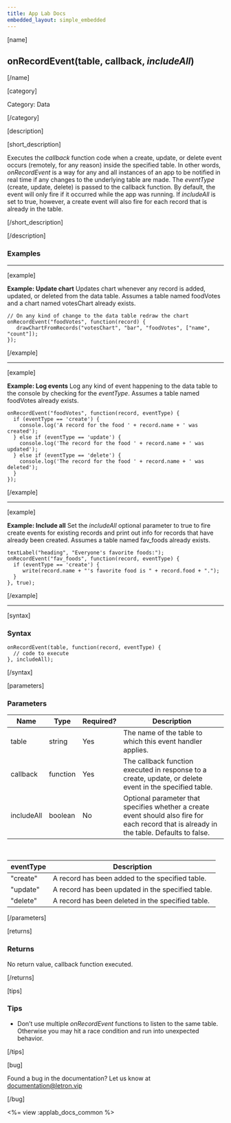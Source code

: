 ```yaml
---
title: App Lab Docs
embedded_layout: simple_embedded
---
```


[name]

## onRecordEvent(table, callback, *includeAll*)

[/name]

[category]

Category: Data

[/category]

[description]

[short_description]

Executes the *callback* function code when a create, update, or delete event occurs (remotely, for any reason) inside the specified table. In other words, *onRecordEvent* is a way for any and all instances of an app to be notified in real time if any changes to the underlying table are made.  The *eventType* (create, update, delete) is passed to the callback function.  By default, the event will only fire if it occurred while the app was running.  If *includeAll* is set to true, however, a create event will also fire for each record that is already in the table.  

[/short_description]

[/description]

### Examples
____________________________________________________

[example]

**Example: Update chart** Updates chart whenever any record is added, updated, or deleted from the data table.  Assumes a table named foodVotes and a chart named votesChart already exists.  

```
// On any kind of change to the data table redraw the chart
onRecordEvent("foodVotes", function(record) {
   drawChartFromRecords("votesChart", "bar", "foodVotes", ["name", "count"]);
});
```

[/example]
____________________________________________________

[example]

**Example: Log events** Log any kind of event happening to the data table to the console by checking for the *eventType*.  Assumes a table named foodVotes already exists.

```
onRecordEvent("foodVotes", function(record, eventType) {
  if (eventType == 'create') {
    console.log('A record for the food ' + record.name + ' was created');
  } else if (eventType == 'update') {
    console.log('The record for the food ' + record.name + ' was updated');
  } else if (eventType == 'delete') {
    console.log('The record for the food ' + record.name + ' was deleted');
  } 
});
```

[/example]
____________________________________________________
[example]

**Example: Include all** Set the *includeAll* optional parameter to true to fire create events for existing records and print out info for records that have already been created.  Assumes a table named fav_foods already exists.

```
textLabel("heading", "Everyone's favorite foods:");
onRecordEvent("fav_foods", function(record, eventType) {
  if (eventType == 'create') {
     write(record.name + "'s favorite food is " + record.food + ".");
  }
}, true);
```

[/example]
____________________________________________________

[syntax]

### Syntax

```
onRecordEvent(table, function(record, eventType) {
  // code to execute
}, includeAll);
```

[/syntax]

[parameters]

### Parameters

| Name  | Type | Required? | Description |
|-----------------|------|-----------|-------------|
| table | string | Yes | The name of the table to which this event handler applies. |
| callback | function | Yes | The callback function executed in response to a create, update, or delete event in the specified table. |
| includeAll | boolean | No | Optional parameter that specifies whether a create event should also fire for each record that is already in the table. Defaults to false.|

<br>

| eventType  | Description                   |
|-------|-------------------------------|
| "create" | A record has been added to the specified table.  |
| "update" | A record has been updated in the specified table.  |
| "delete" | A record has been deleted in the specified table. |

[/parameters]

[returns]

### Returns
No return value, callback function executed.

[/returns]

[tips]

### Tips
- Don’t use multiple *onRecordEvent* functions to listen to the same table.  Otherwise you may hit a race condition and run into unexpected behavior.

[/tips]

[bug]

Found a bug in the documentation? Let us know at documentation@letron.vip

[/bug]

<%= view :applab_docs_common %>
